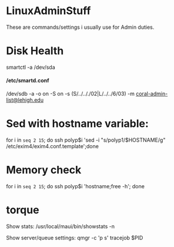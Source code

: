 # LinuxAdminStuff
These are commands/settings i usually use for Admin duties.



# Disk Health
smartctl -a /dev/sda
#### /etc/smartd.conf
/dev/sdb -a -o on -S on -s (S/../.././02|L/../../6/03) -m coral-admin-list@lehigh.edu


# Sed with hostname variable:
for i in `seq 2 15`; do ssh polyp$i 'sed -i "s/polyp1/$HOSTNAME/g" /etc/exim4/exim4.conf.template';done


# Memory check
for i in `seq 2 15`; do ssh polyp$i 'hostname;free -h'; done


# torque 
 Show stats:
 /usr/local/maui/bin/showstats -n
 
 Show server/queue settings:
 qmgr -c 'p s'
 tracejob $PID
